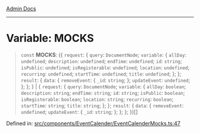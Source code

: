 [Admin Docs](/)

***

# Variable: MOCKS

> `const` **MOCKS**: (\{ `request`: \{ `query`: `DocumentNode`; `variable`: \{ `allDay`: `undefined`; `description`: `undefined`; `endTime`: `undefined`; `id`: `string`; `isPublic`: `undefined`; `isRegisterable`: `undefined`; `location`: `undefined`; `recurring`: `undefined`; `startTime`: `undefined`; `title`: `undefined`; \}; \}; `result`: \{ `data`: \{ `removeEvent`: \{ `_id`: `string`; \}; `updateEvent`: `undefined`; \}; \}; \} \| \{ `request`: \{ `query`: `DocumentNode`; `variable`: \{ `allDay`: `boolean`; `description`: `string`; `endTime`: `string`; `id`: `string`; `isPublic`: `boolean`; `isRegisterable`: `boolean`; `location`: `string`; `recurring`: `boolean`; `startTime`: `string`; `title`: `string`; \}; \}; `result`: \{ `data`: \{ `removeEvent`: `undefined`; `updateEvent`: \{ `_id`: `string`; \}; \}; \}; \})[]

Defined in: [src/components/EventCalender/EventCalenderMocks.ts:47](https://github.com/PalisadoesFoundation/talawa-admin/blob/main/src/components/EventCalender/EventCalenderMocks.ts#L47)
